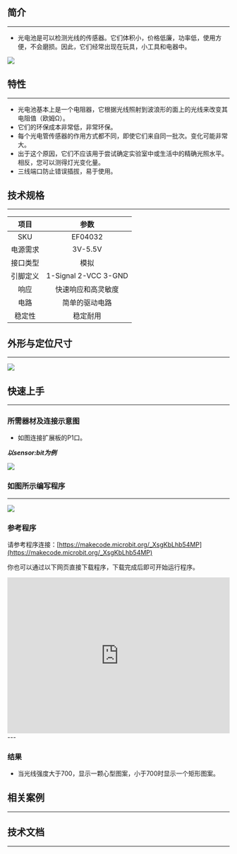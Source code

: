 ## 简介
---
- 光电池是可以检测光线的传感器。它们体积小，价格低廉，功率低，使用方便，不会磨损。因此，它们经常出现在玩具，小工具和电器中。

 ![](https://i.imgur.com/sCid5Hu.jpg)

## 特性
---
- 光电池基本上是一个电阻器，它根据光线照射到波浪形的面上的光线来改变其电阻值（欧姆Ω）。
- 它们的环保成本非常低，非常环保。
- 每个光电管传感器的作用方式都不同，即使它们来自同一批次。变化可能非常大。
- 出于这个原因，它们不应该用于尝试确定实验室中或生活中的精确光照水平。相反，您可以测得灯光变化量。 
- 三线端口防止错误插拔，易于使用。

## 技术规格
---
项目 | 参数 
:-: | :-: 
SKU|EF04032
电源需求|3V-5.5V
接口类型|模拟
引脚定义|1-Signal 2-VCC 3-GND
响应|快速响应和高灵敏度
电路|简单的驱动电路
稳定性|稳定耐用

## 外形与定位尺寸
---

 ![](https://i.imgur.com/cdNd1Kw.png)

## 快速上手
---

### 所需器材及连接示意图
- 如图连接扩展板的P1口。

***以sensor:bit为例***

 ![](https://i.imgur.com/XwQieks.png)

### 如图所示编写程序
---
 ![](https://i.imgur.com/4oRJ1Ub.png)

### 参考程序

请参考程序连接：[https://makecode.microbit.org/_XsgKbLhb54MP](https://makecode.microbit.org/_XsgKbLhb54MP)

你也可以通过以下网页直接下载程序，下载完成后即可开始运行程序。

<div style="position:relative;height:0;padding-bottom:70%;overflow:hidden;"><iframe style="position:absolute;top:0;left:0;width:100%;height:100%;" src="https://makecode.microbit.org/#pub:_XsgKbLhb54MP" frameborder="0" sandbox="allow-popups allow-forms allow-scripts allow-same-origin"></iframe></div>  
---

### 结果
- 当光线强度大于700，显示一颗心型图案，小于700时显示一个矩形图案。
## 相关案例
---

## 技术文档
---
